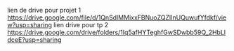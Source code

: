 lien de drive pour projet 1
https://drive.google.com/file/d/1QnSdlMMixxFBNuoZQZlInUQuwufYfdkf/view?usp=sharing
lien drive pour tp 2
https://drive.google.com/drive/folders/1Iq5afHYTeghfGwSDwbb59Q_2HbLldceE?usp=sharing
